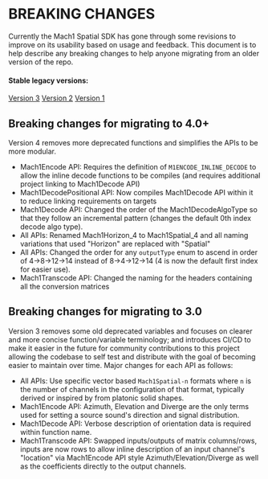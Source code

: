 # BREAKING CHANGES
Currently the Mach1 Spatial SDK has gone through some revisions to improve on its usability based on usage and feedback. This document is to help describe any breaking changes to help anyone migrating from an older version of the repo.

#### Stable legacy versions:
[Version 3](https://github.com/Mach1Studios/m1-sdk/tree/3.2)
[Version 2](https://github.com/Mach1Studios/m1-sdk/tree/2.1)
[Version 1](https://github.com/Mach1Studios/m1-sdk/tree/1.2)

## Breaking changes for migrating to 4.0+
Version 4 removes more deprecated functions and simplifies the APIs to be more modular.
- Mach1Encode API: Requires the definition of `M1ENCODE_INLINE_DECODE` to allow the inline decode functions to be compiles (and requires additional project linking to Mach1Decode API)
- Mach1DecodePositional API: Now compiles Mach1Decode API within it to reduce linking requirements on targets
- Mach1Decode API: Changed the order of the Mach1DecodeAlgoType so that they follow an incremental pattern (changes the default 0th index decode algo type).
- All APIs: Renamed Mach1Horizon_4 to Mach1Spatial_4 and all naming variations that used "Horizon" are replaced with "Spatial"
- All APIs: Changed the order for any `outputType` enum to ascend in order of 4->8->12->14 instead of 8->4->12->14 (4 is now the default first index for easier use).
- Mach1Transcode API: Changed the naming for the headers containing all the conversion matrices

## Breaking changes for migrating to 3.0
Version 3 removes some old deprecated variables and focuses on clearer and more concise function/variable terminology; and introduces CI/CD to make it easier in the future for community contributions to this project allowing the codebase to self test and distribute with the goal of becoming easier to maintain over time. Major changes for each API as follows: 
- All APIs: Use specific vector based `Mach1Spatial-n` formats where `n` is the number of channels in the configuration of that format, typically derived or inspired by from platonic solid shapes.
- Mach1Encode API: Azimuth, Elevation and Diverge are the only terms used for setting a source sound's direction and signal distribution. 
- Mach1Decode API: Verbose description of orientation data is required within function name.
- Mach1Transcode API: Swapped inputs/outputs of matrix columns/rows, inputs are now rows to allow inline description of an input channel's "location" via Mach1Encode API style Azimuth/Elevation/Diverge as well as the coefficients directly to the output channels. 